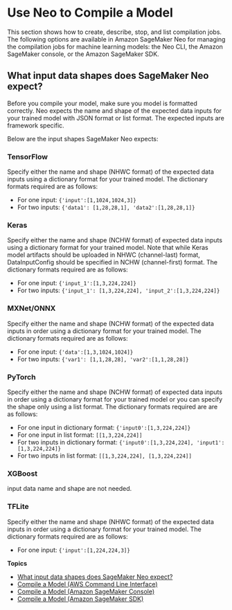# Use Neo to Compile a Model<a name="neo-job-compilation"></a>

This section shows how to create, describe, stop, and list compilation jobs\. The following options are available in Amazon SageMaker Neo for managing the compilation jobs for machine learning models: the Neo CLI, the Amazon SageMaker console, or the Amazon SageMaker SDK\. 

## What input data shapes does SageMaker Neo expect?<a name="neo-job-compilation-expected-inputs"></a>

 Before you compile your model, make sure you model is formatted correctly\. Neo expects the name and shape of the expected data inputs for your trained model with JSON format or list format\. The expected inputs are framework specific\. 

Below are the input shapes SageMaker Neo expects:

### TensorFlow<a name="collapsible-section-1"></a>

Specify either the name and shape \(NHWC format\) of the expected data inputs using a dictionary format for your trained model\. The dictionary formats required are as follows: 
+ For one input: `{'input':[1,1024,1024,3]}`
+ For two inputs: `{'data1': [1,28,28,1], 'data2':[1,28,28,1]}`

### Keras<a name="collapsible-section-2"></a>

Specify either the name and shape \(NCHW format\) of expected data inputs using a dictionary format for your trained model\. Note that while Keras model artifacts should be uploaded in NHWC \(channel\-last\) format, DataInputConfig should be specified in NCHW \(channel\-first\) format\. The dictionary formats required are as follows: 
+ For one input: `{'input_1':[1,3,224,224]}`
+ For two inputs: `{'input_1': [1,3,224,224], 'input_2':[1,3,224,224]}`

### MXNet/ONNX<a name="collapsible-section-3"></a>

Specify either the name and shape \(NCHW format\) of the expected data inputs in order using a dictionary format for your trained model\. The dictionary formats required are as follows: 
+ For one input: `{'data':[1,3,1024,1024]}`
+ For two inputs: `{'var1': [1,1,28,28], 'var2':[1,1,28,28]}`

### PyTorch<a name="collapsible-section-4"></a>

Specify either the name and shape \(NCHW format\) of expected data inputs in order using a dictionary format for your trained model or you can specify the shape only using a list format\. The dictionary formats required are are as follows: 
+ For one input in dictionary format: `{'input0':[1,3,224,224]}`
+ For one input in list format: `[[1,3,224,224]]`
+ For two inputs in dictionary format: `{'input0':[1,3,224,224], 'input1':[1,3,224,224]}`
+ For two inputs in list format: `[[1,3,224,224], [1,3,224,224]]`

### XGBoost<a name="collapsible-section-5"></a>

input data name and shape are not needed\.

### TFLite<a name="collapsible-section-6"></a>

Specify either the name and shape \(NHWC format\) of the expected data inputs in order using a dictionary format for your trained model\. The dictionary formats required are as follows: 
+ For one input: `{'input':[1,224,224,3]}`

**Topics**
+ [What input data shapes does SageMaker Neo expect?](#neo-job-compilation-expected-inputs)
+ [Compile a Model \(AWS Command Line Interface\)](neo-job-compilation-cli.md)
+ [Compile a Model \(Amazon SageMaker Console\)](neo-job-compilation-console.md)
+ [Compile a Model \(Amazon SageMaker SDK\)](neo-job-compilation-sagemaker-sdk.md)